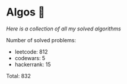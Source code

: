 # Algos 🏯

_Here is a collection of all my solved algorithms_

Number of solved problems:
- leetcode: 812
- codewars: 5
- hackerrank: 15

Total: 832
